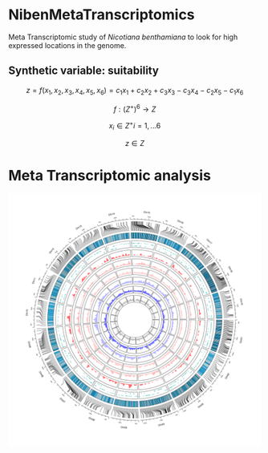 # NibenMetaTranscriptomics
Meta Transcriptomic study of *Nicotiana benthamiana* to look for high expressed locations in the genome.

## Synthetic variable: suitability

$$z = f(x_1,x_2,x_3,x_4,x_5,x_6) = c_1 x_1 + c_2 x_2 + c_3 x_3 - c_3 x_4 - c_2 x_5 - c_1 x_6$$

$$f:(Z^+)^6 \rightarrow Z$$

$$x_i \in Z^+ i = 1, ...6$$

$$z \in Z$$

# Meta Transcriptomic analysis
![alt text](./Circos_plot.png?raw=true)
